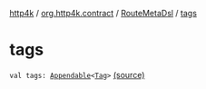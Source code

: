[http4k](../../index.md) / [org.http4k.contract](../index.md) / [RouteMetaDsl](index.md) / [tags](./tags.md)

# tags

`val tags: `[`Appendable`](../../org.http4k.util/-appendable/index.md)`<`[`Tag`](../-tag/index.md)`>` [(source)](https://github.com/http4k/http4k/blob/master/http4k-contract/src/main/kotlin/org/http4k/contract/routeMeta.kt#L33)